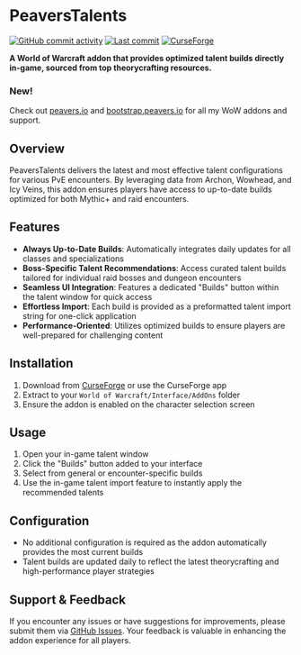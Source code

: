# PeaversTalents

[![GitHub commit activity](https://img.shields.io/github/commit-activity/m/peavers/PeaversTalents)](https://github.com/peavers/PeaversTalents/commits/master) [![Last commit](https://img.shields.io/github/last-commit/peavers/PeaversTalents)](https://github.com/peavers/PeaversTalents/master) [![CurseForge](https://img.shields.io/curseforge/dt/1184820?label=CurseForge&color=F16436)](https://www.curseforge.com/wow/addons/peaverstalents)

**A World of Warcraft addon that provides optimized talent builds directly in-game, sourced from top theorycrafting resources.**

### New!
Check out [peavers.io](https://peavers.io) and [bootstrap.peavers.io](https://bootstrap.peavers.io) for all my WoW addons and support.

## Overview

PeaversTalents delivers the latest and most effective talent configurations for various PvE encounters. By leveraging data from Archon, Wowhead, and Icy Veins, this addon ensures players have access to up-to-date builds optimized for both Mythic+ and raid encounters.

## Features

- **Always Up-to-Date Builds**: Automatically integrates daily updates for all classes and specializations
- **Boss-Specific Talent Recommendations**: Access curated talent builds tailored for individual raid bosses and dungeon encounters
- **Seamless UI Integration**: Features a dedicated "Builds" button within the talent window for quick access
- **Effortless Import**: Each build is provided as a preformatted talent import string for one-click application
- **Performance-Oriented**: Utilizes optimized builds to ensure players are well-prepared for challenging content

## Installation

1. Download from [CurseForge](https://www.curseforge.com/wow/addons/peaverstalents) or use the CurseForge app
2. Extract to your `World of Warcraft/Interface/AddOns` folder
3. Ensure the addon is enabled on the character selection screen

## Usage

1. Open your in-game talent window
2. Click the "Builds" button added to your interface
3. Select from general or encounter-specific builds
4. Use the in-game talent import feature to instantly apply the recommended talents

## Configuration

- No additional configuration is required as the addon automatically provides the most current builds
- Talent builds are updated daily to reflect the latest theorycrafting and high-performance player strategies

## Support & Feedback

If you encounter any issues or have suggestions for improvements, please submit them via [GitHub Issues](https://github.com/peavers/PeaversTalents/issues). Your feedback is valuable in enhancing the addon experience for all players.

<!-- Workflow triggered: 2025-06-16T10:45:57.559328 -->
